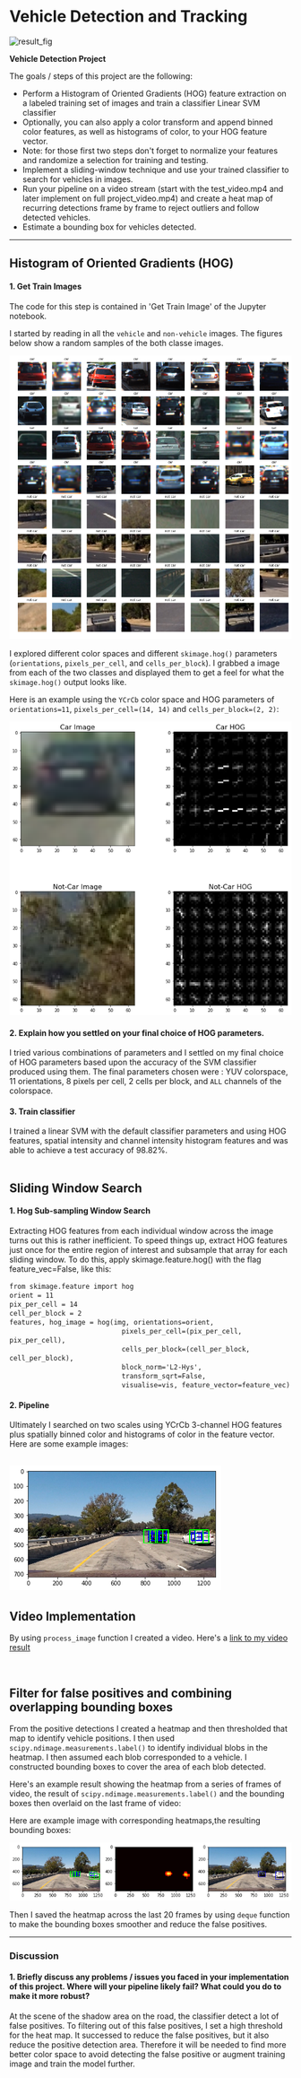 
# Vehicle Detection and Tracking
![result_fig][image0]

**Vehicle Detection Project**

The goals / steps of this project are the following:

* Perform a Histogram of Oriented Gradients (HOG) feature extraction on a labeled training set of images and train a classifier Linear SVM classifier
* Optionally, you can also apply a color transform and append binned color features, as well as histograms of color, to your HOG feature vector. 
* Note: for those first two steps don't forget to normalize your features and randomize a selection for training and testing.
* Implement a sliding-window technique and use your trained classifier to search for vehicles in images.
* Run your pipeline on a video stream (start with the test_video.mp4 and later implement on full project_video.mp4) and create a heat map of recurring detections frame by frame to reject outliers and follow detected vehicles.
* Estimate a bounding box for vehicles detected.

[//]: # (Image References)
[image0]: ./output_images/project_video_out.mp4.gif
[image1]: ./output_images/test_images.png
[image2]: ./output_images/hog_image_example.png
[image3]: ./examples/sliding_windows.jpg
[image4]: ./output_images/find_car_image.png
[image5]: ./output_images/pipeline_images.png
[image6]: ./examples/labels_map.png
[image7]: ./examples/output_bboxes.png

---


## Histogram of Oriented Gradients (HOG)

#### 1. Get Train Images

The code for this step is contained in 'Get Train Image' of the Jupyter notebook.

I started by reading in all the `vehicle` and `non-vehicle` images.  The figures below show a random samples of the both classe images.

![test_images][image1]

I explored different color spaces and different `skimage.hog()` parameters (`orientations`, `pixels_per_cell`, and `cells_per_block`).  I grabbed a image from each of the two classes and displayed them to get a feel for what the `skimage.hog()` output looks like.

Here is an example using the `YCrCb` color space and HOG parameters of `orientations=11`, `pixels_per_cell=(14, 14)` and `cells_per_block=(2, 2)`:


![hog_image_example][image2]

#### 2. Explain how you settled on your final choice of HOG parameters.

I tried various combinations of parameters and I settled on my final choice of HOG parameters based upon the accuracy of the SVM classifier produced using them. The final parameters chosen were : YUV colorspace, 11 orientations, 8 pixels per cell, 2 cells per block, and `ALL` channels of the colorspace. 

#### 3. Train classifier

I trained a linear SVM with the default classifier parameters and using HOG features, spatial intensity and channel intensity histogram features and was able to achieve a test accuracy of 98.82%.
<br />
<br />

## Sliding Window Search

#### 1. Hog Sub-sampling Window Search

Extracting HOG features from each individual window across the image turns out this is rather inefficient. To speed things up, extract HOG features just once for the entire region of interest and subsample that array for each sliding window. To do this, apply skimage.feature.hog() with the flag feature_vec=False, like this:  
  
```
from skimage.feature import hog  
orient = 11 
pix_per_cell = 14
cell_per_block = 2  
features, hog_image = hog(img, orientations=orient,
                            pixels_per_cell=(pix_per_cell, pix_per_cell),
                            cells_per_block=(cell_per_block, cell_per_block),
                            block_norm='L2-Hys',
                            transform_sqrt=False,
                            visualise=vis, feature_vector=feature_vec)
```  


#### 2. Pipeline

Ultimately I searched on two scales using YCrCb 3-channel HOG features plus spatially binned color and histograms of color in the feature vector. Here are some example images:

![find_car_image][image4]
---

## Video Implementation

By using `process_image` function I created a video.
Here's a [link to my video result](https://youtu.be/sfdABTbb2hE)

  
<br />
      

## Filter for false positives and combining overlapping bounding boxes

From the positive detections I created a heatmap and then thresholded that map to identify vehicle positions.  I then used `scipy.ndimage.measurements.label()` to identify individual blobs in the heatmap.  I then assumed each blob corresponded to a vehicle.  I constructed bounding boxes to cover the area of each blob detected.  

Here's an example result showing the heatmap from a series of frames of video, the result of `scipy.ndimage.measurements.label()` and the bounding boxes then overlaid on the last frame of video:

Here are example image with corresponding heatmaps,the resulting bounding boxes:

![pipeline_images][image5]  
 
 
 
 Then I saved the heatmap across the last 20 frames by using  `deque` function to make the bounding boxes smoother and reduce the false positives. 


---

### Discussion

#### 1. Briefly discuss any problems / issues you faced in your implementation of this project.  Where will your pipeline likely fail?  What could you do to make it more robust?

At the scene of the shadow area on the road, the classifier detect a lot of false positives. To filtering out of this false positives, I set a high threshold for the heat map. It successed to reduce the false positives, but it also reduce the positive detection area. Therefore it will be needed to find more better color space to avoid detecting the false positive or augment training image and train the model further.

